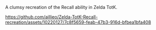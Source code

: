 A clumsy recreation of the Recall ability in Zelda TotK.

https://github.com/aillieo/Zelda-TotK-Recall-recreation/assets/10220127/7c8f5659-feab-47b3-916d-bfbea1bfa408
